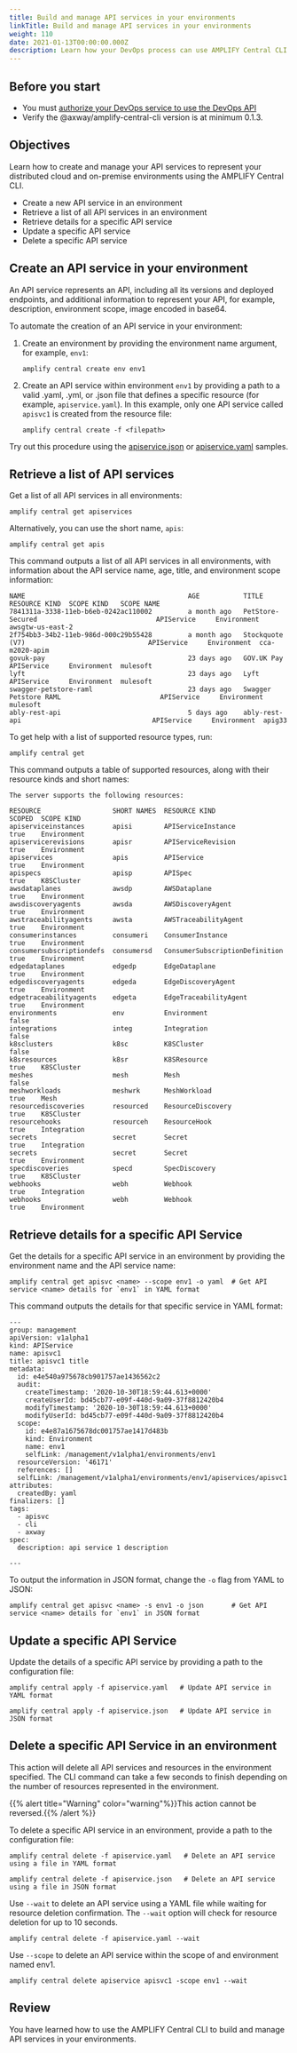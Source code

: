 ```yaml
---
title: Build and manage API services in your environments
linkTitle: Build and manage API services in your environments
weight: 110
date: 2021-01-13T00:00:00.000Z
description: Learn how your DevOps process can use AMPLIFY Central CLI to build and manage API services in your environments.
---
```


## Before you start

* You must [authorize your DevOps service to use the DevOps API](/docs/central/cli_central/cli_install/#authorize-your-cli-to-use-the-amplify-central-apis)
* Verify the @axway/amplify-central-cli version is at minimum 0.1.3.

## Objectives

Learn how to create and manage your API services to represent your distributed cloud and on-premise environments using the AMPLIFY Central CLI.

* Create a new API service in an environment
* Retrieve a list of all API services in an environment
* Retrieve details for a specific API service
* Update a specific API service
* Delete a specific API service

## Create an API service in your environment

An API service represents an API, including all its versions and deployed endpoints, and additional information to represent your API, for example, description, environment scope, image encoded in base64.

To automate the creation of an API service in your environment:

1. Create an environment by providing the environment name argument, for example, `env1`:

    ```
    amplify central create env env1
    ```

2. Create an API service within environment `env1` by providing a path to a valid .yaml, .yml, or .json file that defines a specific resource (for example, `apiservice.yaml`).  In this example, only one API service called `apisvc1` is created from the resource file:

    ```
    amplify central create -f <filepath>
    ```

Try out this procedure using the [apiservice.json](https://axway-open-docs.netlify.app/samples/central/apiservice.json) or [apiservice.yaml](https://axway-open-docs.netlify.app/samples/central/apiservice.yaml) samples.

## Retrieve a list of API services

Get a list of all API services in all environments:

```
amplify central get apiservices
```

Alternatively, you can use the short name, `apis`:

```
amplify central get apis
```

This command outputs a list of all API services in all environments, with information about the API service name, age, title, and environment scope information:

```
NAME                                         AGE           TITLE                                         RESOURCE KIND  SCOPE KIND   SCOPE NAME
7841311a-3338-11eb-b6eb-0242ac110002         a month ago   PetStore-Secured                              APIService     Environment  awsgtw-us-east-2
2f754bb3-34b2-11eb-986d-000c29b55428         a month ago   Stockquote (V7)                               APIService     Environment  cca-m2020-apim
govuk-pay                                    23 days ago   GOV.UK Pay                                    APIService     Environment  mulesoft
lyft                                         23 days ago   Lyft                                          APIService     Environment  mulesoft
swagger-petstore-raml                        23 days ago   Swagger Petstore RAML                         APIService     Environment  mulesoft
ably-rest-api                                5 days ago    ably-rest-api                                 APIService     Environment  apig33
```

To get help with a list of supported resource types, run:

```
amplify central get
```

This command outputs a table of supported resources, along with their resource kinds and short names:

```
The server supports the following resources:

RESOURCE                  SHORT NAMES  RESOURCE KIND                   SCOPED  SCOPE KIND
apiserviceinstances       apisi        APIServiceInstance              true    Environment
apiservicerevisions       apisr        APIServiceRevision              true    Environment
apiservices               apis         APIService                      true    Environment
apispecs                  apisp        APISpec                         true    K8SCluster
awsdataplanes             awsdp        AWSDataplane                    true    Environment
awsdiscoveryagents        awsda        AWSDiscoveryAgent               true    Environment
awstraceabilityagents     awsta        AWSTraceabilityAgent            true    Environment
consumerinstances         consumeri    ConsumerInstance                true    Environment
consumersubscriptiondefs  consumersd   ConsumerSubscriptionDefinition  true    Environment
edgedataplanes            edgedp       EdgeDataplane                   true    Environment
edgediscoveryagents       edgeda       EdgeDiscoveryAgent              true    Environment
edgetraceabilityagents    edgeta       EdgeTraceabilityAgent           true    Environment
environments              env          Environment                     false
integrations              integ        Integration                     false
k8sclusters               k8sc         K8SCluster                      false
k8sresources              k8sr         K8SResource                     true    K8SCluster
meshes                    mesh         Mesh                            false
meshworkloads             meshwrk      MeshWorkload                    true    Mesh
resourcediscoveries       resourced    ResourceDiscovery               true    K8SCluster
resourcehooks             resourceh    ResourceHook                    true    Integration
secrets                   secret       Secret                          true    Integration
secrets                   secret       Secret                          true    Environment
specdiscoveries           specd        SpecDiscovery                   true    K8SCluster
webhooks                  webh         Webhook                         true    Integration
webhooks                  webh         Webhook                         true    Environment
```

## Retrieve details for a specific API Service

Get the details for a specific API service in an environment by providing the environment name and the API service name:

```
amplify central get apisvc <name> --scope env1 -o yaml  # Get API service <name> details for `env1` in YAML format
```

This command outputs the details for that specific service in YAML format:

```
---
group: management
apiVersion: v1alpha1
kind: APIService
name: apisvc1
title: apisvc1 title
metadata:
  id: e4e540a975678cb901757ae1436562c2
  audit:
    createTimestamp: '2020-10-30T18:59:44.613+0000'
    createUserId: bd45cb77-e09f-440d-9a09-37f8812420b4
    modifyTimestamp: '2020-10-30T18:59:44.613+0000'
    modifyUserId: bd45cb77-e09f-440d-9a09-37f8812420b4
  scope:
    id: e4e87a1675678dc001757ae1417d483b
    kind: Environment
    name: env1
    selfLink: /management/v1alpha1/environments/env1
  resourceVersion: '46171'
  references: []
  selfLink: /management/v1alpha1/environments/env1/apiservices/apisvc1
attributes:
  createdBy: yaml
finalizers: []
tags:
  - apisvc
  - cli
  - axway
spec:
  description: api service 1 description

---
```

To output the information in JSON format, change the `-o` flag from YAML to JSON:

```
amplify central get apisvc <name> -s env1 -o json       # Get API service <name> details for `env1` in JSON format
```

## Update a specific API Service

Update the details of a specific API service by providing a path to the configuration file:

```
amplify central apply -f apiservice.yaml   # Update API service in YAML format
```

```
amplify central apply -f apiservice.json   # Update API service in JSON format
```

## Delete a specific API Service in an environment

This action will delete all API services and resources in the environment specified. The CLI command can take a few seconds to finish depending on the number of resources represented in the environment.

{{% alert title="Warning" color="warning"%}}This action cannot be reversed.{{% /alert %}}

To delete a specific API service in an environment, provide a path to the configuration file:

```
amplify central delete -f apiservice.yaml   # Delete an API service using a file in YAML format
```

```
amplify central delete -f apiservice.json   # Delete an API service using a file in JSON format
```

Use `--wait` to delete an API service using a YAML file while waiting for resource deletion confirmation. The `--wait` option will check for resource deletion for up to 10 seconds.

```
amplify central delete -f apiservice.yaml --wait
```

Use `--scope` to delete an API service within the scope of and environment named env1.

```
amplify central delete apiservice apisvc1 -scope env1 --wait
```

## Review

You have learned how to use the AMPLIFY Central CLI to build and manage API services in your environments.
